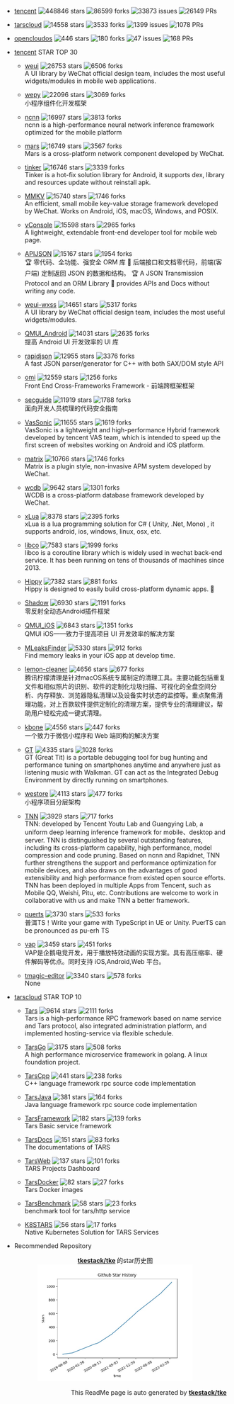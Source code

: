 
+ [tencent](https://github.com/tencent)
![448846 stars](https://img.shields.io/badge/Stars-448846-green)
![86599 forks](https://img.shields.io/badge/Forks-86599-green)
![33873 issues](https://img.shields.io/badge/Issues-33873-green)
![26149 PRs](https://img.shields.io/badge/PRs-26149-green)

+ [tarscloud](https://github.com/tarscloud)
![14558 stars](https://img.shields.io/badge/Stars-14558-green)
![3533 forks](https://img.shields.io/badge/Forks-3533-green)
![1399 issues](https://img.shields.io/badge/Issues-1399-green)
![1078 PRs](https://img.shields.io/badge/PRs-1078-green)

+ [opencloudos](https://github.com/opencloudos)
![446 stars](https://img.shields.io/badge/Stars-446-green)
![180 forks](https://img.shields.io/badge/Forks-180-green)
![47 issues](https://img.shields.io/badge/Issues-47-green)
![168 PRs](https://img.shields.io/badge/PRs-168-green)



+ [tencent](https://github.com/tencent) STAR TOP 30
    
    + [weui](https://github.com/tencent/weui) 
    ![26753 stars](https://img.shields.io/badge/Stars-26753-green)
    ![6506 forks](https://img.shields.io/badge/Forks-6506-green)  
    A UI library by WeChat official design team, includes the most useful widgets/modules in mobile web applications.
    
    + [wepy](https://github.com/tencent/wepy) 
    ![22096 stars](https://img.shields.io/badge/Stars-22096-green)
    ![3069 forks](https://img.shields.io/badge/Forks-3069-green)  
    小程序组件化开发框架
    
    + [ncnn](https://github.com/tencent/ncnn) 
    ![16997 stars](https://img.shields.io/badge/Stars-16997-green)
    ![3813 forks](https://img.shields.io/badge/Forks-3813-green)  
    ncnn is a high-performance neural network inference framework optimized for the mobile platform
    
    + [mars](https://github.com/tencent/mars) 
    ![16749 stars](https://img.shields.io/badge/Stars-16749-green)
    ![3567 forks](https://img.shields.io/badge/Forks-3567-green)  
    Mars is a cross-platform network component  developed by WeChat.
    
    + [tinker](https://github.com/tencent/tinker) 
    ![16746 stars](https://img.shields.io/badge/Stars-16746-green)
    ![3339 forks](https://img.shields.io/badge/Forks-3339-green)  
    Tinker is a hot-fix solution library for Android, it supports dex, library and resources update without reinstall apk.
    
    + [MMKV](https://github.com/tencent/MMKV) 
    ![15740 stars](https://img.shields.io/badge/Stars-15740-green)
    ![1746 forks](https://img.shields.io/badge/Forks-1746-green)  
    An efficient, small mobile key-value storage framework developed by WeChat. Works on Android, iOS, macOS, Windows, and POSIX.
    
    + [vConsole](https://github.com/tencent/vConsole) 
    ![15598 stars](https://img.shields.io/badge/Stars-15598-green)
    ![2965 forks](https://img.shields.io/badge/Forks-2965-green)  
    A lightweight, extendable front-end developer tool for mobile web page.
    
    + [APIJSON](https://github.com/tencent/APIJSON) 
    ![15167 stars](https://img.shields.io/badge/Stars-15167-green)
    ![1954 forks](https://img.shields.io/badge/Forks-1954-green)  
    🏆 零代码、全功能、强安全 ORM 库 🚀 后端接口和文档零代码，前端(客户端) 定制返回 JSON 的数据和结构。 🏆 A JSON Transmission Protocol and an ORM Library 🚀  provides APIs and Docs without writing any code.
    
    + [weui-wxss](https://github.com/tencent/weui-wxss) 
    ![14651 stars](https://img.shields.io/badge/Stars-14651-green)
    ![5317 forks](https://img.shields.io/badge/Forks-5317-green)  
    A UI library by WeChat official design team, includes the most useful widgets/modules.
    
    + [QMUI_Android](https://github.com/tencent/QMUI_Android) 
    ![14031 stars](https://img.shields.io/badge/Stars-14031-green)
    ![2635 forks](https://img.shields.io/badge/Forks-2635-green)  
    提高 Android UI 开发效率的 UI 库
    
    + [rapidjson](https://github.com/tencent/rapidjson) 
    ![12955 stars](https://img.shields.io/badge/Stars-12955-green)
    ![3376 forks](https://img.shields.io/badge/Forks-3376-green)  
    A fast JSON parser/generator for C++ with both SAX/DOM style API
    
    + [omi](https://github.com/tencent/omi) 
    ![12559 stars](https://img.shields.io/badge/Stars-12559-green)
    ![1256 forks](https://img.shields.io/badge/Forks-1256-green)  
     Front End Cross-Frameworks Framework - 前端跨框架框架
    
    + [secguide](https://github.com/tencent/secguide) 
    ![11919 stars](https://img.shields.io/badge/Stars-11919-green)
    ![1788 forks](https://img.shields.io/badge/Forks-1788-green)  
    面向开发人员梳理的代码安全指南
    
    + [VasSonic](https://github.com/tencent/VasSonic) 
    ![11655 stars](https://img.shields.io/badge/Stars-11655-green)
    ![1619 forks](https://img.shields.io/badge/Forks-1619-green)  
    VasSonic is a lightweight and high-performance Hybrid framework developed by tencent VAS team, which is intended to speed up the first screen of websites working on Android and iOS platform. 
    
    + [matrix](https://github.com/tencent/matrix) 
    ![10766 stars](https://img.shields.io/badge/Stars-10766-green)
    ![1746 forks](https://img.shields.io/badge/Forks-1746-green)  
    Matrix is a plugin style, non-invasive APM system developed by WeChat.
    
    + [wcdb](https://github.com/tencent/wcdb) 
    ![9642 stars](https://img.shields.io/badge/Stars-9642-green)
    ![1301 forks](https://img.shields.io/badge/Forks-1301-green)  
    WCDB is a cross-platform database framework developed by WeChat.
    
    + [xLua](https://github.com/tencent/xLua) 
    ![8378 stars](https://img.shields.io/badge/Stars-8378-green)
    ![2395 forks](https://img.shields.io/badge/Forks-2395-green)  
    xLua is a lua programming solution for  C# ( Unity, .Net, Mono) , it supports android, ios, windows, linux, osx, etc.
    
    + [libco](https://github.com/tencent/libco) 
    ![7583 stars](https://img.shields.io/badge/Stars-7583-green)
    ![1999 forks](https://img.shields.io/badge/Forks-1999-green)  
    libco is a coroutine library which is widely used in wechat  back-end service. It has been running on tens of thousands of machines since 2013.
    
    + [Hippy](https://github.com/tencent/Hippy) 
    ![7382 stars](https://img.shields.io/badge/Stars-7382-green)
    ![881 forks](https://img.shields.io/badge/Forks-881-green)  
    Hippy is designed to easily build cross-platform dynamic apps. 👏
    
    + [Shadow](https://github.com/tencent/Shadow) 
    ![6930 stars](https://img.shields.io/badge/Stars-6930-green)
    ![1191 forks](https://img.shields.io/badge/Forks-1191-green)  
    零反射全动态Android插件框架
    
    + [QMUI_iOS](https://github.com/tencent/QMUI_iOS) 
    ![6843 stars](https://img.shields.io/badge/Stars-6843-green)
    ![1351 forks](https://img.shields.io/badge/Forks-1351-green)  
    QMUI iOS——致力于提高项目 UI 开发效率的解决方案
    
    + [MLeaksFinder](https://github.com/tencent/MLeaksFinder) 
    ![5330 stars](https://img.shields.io/badge/Stars-5330-green)
    ![912 forks](https://img.shields.io/badge/Forks-912-green)  
    Find memory leaks in your iOS app at develop time.
    
    + [lemon-cleaner](https://github.com/tencent/lemon-cleaner) 
    ![4656 stars](https://img.shields.io/badge/Stars-4656-green)
    ![677 forks](https://img.shields.io/badge/Forks-677-green)  
    腾讯柠檬清理是针对macOS系统专属制定的清理工具。主要功能包括重复文件和相似照片的识别、软件的定制化垃圾扫描、可视化的全盘空间分析、内存释放、浏览器隐私清理以及设备实时状态的监控等。重点聚焦清理功能，对上百款软件提供定制化的清理方案，提供专业的清理建议，帮助用户轻松完成一键式清理。
    
    + [kbone](https://github.com/tencent/kbone) 
    ![4556 stars](https://img.shields.io/badge/Stars-4556-green)
    ![447 forks](https://img.shields.io/badge/Forks-447-green)  
    一个致力于微信小程序和 Web 端同构的解决方案
    
    + [GT](https://github.com/tencent/GT) 
    ![4335 stars](https://img.shields.io/badge/Stars-4335-green)
    ![1028 forks](https://img.shields.io/badge/Forks-1028-green)  
    GT (Great Tit) is a portable debugging tool for bug hunting and performance tuning on smartphones anytime and anywhere just as listening music with Walkman. GT can act as the Integrated Debug Environment by directly running on smartphones.
    
    + [westore](https://github.com/tencent/westore) 
    ![4113 stars](https://img.shields.io/badge/Stars-4113-green)
    ![477 forks](https://img.shields.io/badge/Forks-477-green)  
    小程序项目分层架构
    
    + [TNN](https://github.com/tencent/TNN) 
    ![3929 stars](https://img.shields.io/badge/Stars-3929-green)
    ![717 forks](https://img.shields.io/badge/Forks-717-green)  
    TNN: developed by Tencent Youtu Lab and Guangying Lab, a uniform deep learning inference framework for mobile、desktop and server. TNN is distinguished by several outstanding features, including its cross-platform capability, high performance, model compression and code pruning. Based on ncnn and Rapidnet, TNN further strengthens the support and performance optimization for mobile devices, and also draws on the advantages of good extensibility and high performance from existed open source efforts. TNN has been deployed in multiple Apps from Tencent, such as Mobile QQ, Weishi, Pitu, etc. Contributions are welcome to work in collaborative with us and make TNN a better framework. 
    
    + [puerts](https://github.com/tencent/puerts) 
    ![3730 stars](https://img.shields.io/badge/Stars-3730-green)
    ![533 forks](https://img.shields.io/badge/Forks-533-green)  
    普洱TS！Write your game with TypeScript in UE or Unity. PuerTS can be pronounced as pu-erh TS
    
    + [vap](https://github.com/tencent/vap) 
    ![3459 stars](https://img.shields.io/badge/Stars-3459-green)
    ![451 forks](https://img.shields.io/badge/Forks-451-green)  
    VAP是企鹅电竞开发，用于播放特效动画的实现方案。具有高压缩率、硬件解码等优点。同时支持 iOS,Android,Web 平台。
    
    + [tmagic-editor](https://github.com/tencent/tmagic-editor) 
    ![3340 stars](https://img.shields.io/badge/Stars-3340-green)
    ![578 forks](https://img.shields.io/badge/Forks-578-green)  
    None
    

+ [tarscloud](https://github.com/tarscloud) STAR TOP 10
    
    + [Tars](https://github.com/tarscloud/Tars) 
    ![9614 stars](https://img.shields.io/badge/Stars-9614-green)
    ![2111 forks](https://img.shields.io/badge/Forks-2111-green)  
    Tars is a high-performance RPC framework based on name service and Tars protocol, also integrated administration platform, and implemented hosting-service via flexible schedule.
    
    + [TarsGo](https://github.com/tarscloud/TarsGo) 
    ![3175 stars](https://img.shields.io/badge/Stars-3175-green)
    ![508 forks](https://img.shields.io/badge/Forks-508-green)  
    A  high performance microservice  framework  in golang. A linux foundation project.
    
    + [TarsCpp](https://github.com/tarscloud/TarsCpp) 
    ![441 stars](https://img.shields.io/badge/Stars-441-green)
    ![238 forks](https://img.shields.io/badge/Forks-238-green)  
    C++ language framework rpc source code implementation
    
    + [TarsJava](https://github.com/tarscloud/TarsJava) 
    ![381 stars](https://img.shields.io/badge/Stars-381-green)
    ![164 forks](https://img.shields.io/badge/Forks-164-green)  
    Java language framework rpc source code implementation
    
    + [TarsFramework](https://github.com/tarscloud/TarsFramework) 
    ![182 stars](https://img.shields.io/badge/Stars-182-green)
    ![139 forks](https://img.shields.io/badge/Forks-139-green)  
    Tars Basic service framework
    
    + [TarsDocs](https://github.com/tarscloud/TarsDocs) 
    ![151 stars](https://img.shields.io/badge/Stars-151-green)
    ![83 forks](https://img.shields.io/badge/Forks-83-green)  
    The documentations of TARS
    
    + [TarsWeb](https://github.com/tarscloud/TarsWeb) 
    ![137 stars](https://img.shields.io/badge/Stars-137-green)
    ![101 forks](https://img.shields.io/badge/Forks-101-green)  
    TARS Projects Dashboard
    
    + [TarsDocker](https://github.com/tarscloud/TarsDocker) 
    ![82 stars](https://img.shields.io/badge/Stars-82-green)
    ![27 forks](https://img.shields.io/badge/Forks-27-green)  
    Tars Docker  images
    
    + [TarsBenchmark](https://github.com/tarscloud/TarsBenchmark) 
    ![58 stars](https://img.shields.io/badge/Stars-58-green)
    ![23 forks](https://img.shields.io/badge/Forks-23-green)  
    benchmark tool for tars/http service
    
    + [K8STARS](https://github.com/tarscloud/K8STARS) 
    ![56 stars](https://img.shields.io/badge/Stars-56-green)
    ![17 forks](https://img.shields.io/badge/Forks-17-green)  
    Native Kubernetes  Solution for TARS Services
    


+ Recommended Repository  
<p align="center">
      <strong>
        <a href="https://github.com/tkestack/tke" target="_blank">tkestack/tke</a>
      </strong>  的star历史图
  <br>
  <img src="https://raw.githubusercontent.com/ButterAndButterfly/GithubTools/master/data/stars_history.jpg" width="350px"></img>    
</p>

<p align="right">
      This ReadMe page is auto generated by 
      <strong>
        <a href="https://github.com/tkestack/tke" target="_blank">tkestack/tke</a><br>
      </strong>   
</p>